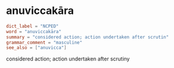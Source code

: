 # anuviccakāra

``` toml
dict_label = "NCPED"
word = "anuviccakāra"
summary = "considered action; action undertaken after scrutin"
grammar_comment = "masculine"
see_also = ["anuvicca"]
```

considered action; action undertaken after scrutiny

